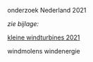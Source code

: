 onderzoek Nederland 2021

*zie bijlage:*

[kleine windturbines 2021](best/kansen_voor_kleine_windturbines_2021.pdf)

windmolens windenergie
